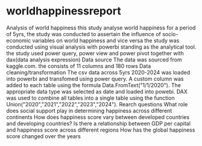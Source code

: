# worldhappinessreport
Analysis of world happiness 
this study analyse world happiness for a period of 5yrs, the study was conducted to assertain the influence of socio-economic variables on world happiness and vice versa 
the study was conducted using visual analysis with powerbi standing as the analytical tool. the study used power query, power view and power pivot together
with dax(data analysis expression)
   Data source
The data was sourced from kaggle.com. the consists of 11 columns and 180 rows
   Data cleaning/transformation
The csv data across 5yrs 2020-2024 was loaded into powerbi and transfomed using power query. A custom column was added to each table using the formula Data.FromText("1/1/2020"). The appropriate data type was selected as date and loaded into powebi.
DAX was used to combine all tables into a single table using the function Union("2020","2021","2022","2023","2024").
Rearch questions
What role does social support play in determining happiness across different continents 
How does happiness score vary between developed countries and developing countries?
Is there a relationship between GDP per capital and happiness score across different regions
How has the global happiness score changed over the years 
  

